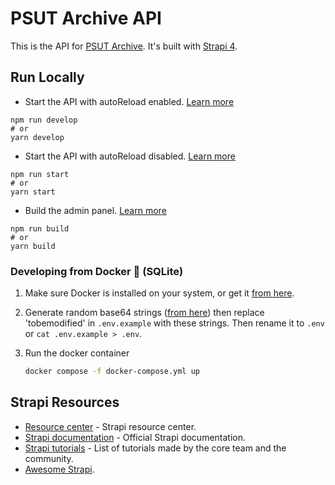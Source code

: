# PSUT Archive API

This is the API for [PSUT Archive](https://github.com/Marje3PSUT/psutarchive). It's built with [Strapi 4](https://strapi.io/).

## Run Locally

- Start the API with autoReload enabled. [Learn more](https://docs.strapi.io/developer-docs/latest/developer-resources/cli/CLI.html#strapi-develop)

```
npm run develop
# or
yarn develop
```

- Start the API with autoReload disabled. [Learn more](https://docs.strapi.io/developer-docs/latest/developer-resources/cli/CLI.html#strapi-start)

```
npm run start
# or
yarn start
```

- Build the admin panel. [Learn more](https://docs.strapi.io/developer-docs/latest/developer-resources/cli/CLI.html#strapi-build)

```
npm run build
# or
yarn build
```

### Developing from Docker 🐋 (SQLite)

1. Make sure Docker is installed on your system, or get it [from here](https://docs.docker.com/get-docker/).

2. Generate random base64 strings ([from here](https://generate.plus/en/base64)) then replace 'tobemodified' in `.env.example` with these strings. Then rename it to `.env` or `cat .env.example > .env`.

3. Run the docker container

   ```sh
   docker compose -f docker-compose.yml up
   ```
   
## Strapi Resources

- [Resource center](https://strapi.io/resource-center) - Strapi resource center.
- [Strapi documentation](https://docs.strapi.io) - Official Strapi documentation.
- [Strapi tutorials](https://strapi.io/tutorials) - List of tutorials made by the core team and the community.
- [Awesome Strapi](https://github.com/strapi-community/awesome-strapi).
